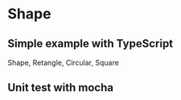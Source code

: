 
# Shape

## Simple example with TypeScript

Shape, Retangle, Circular, Square

## Unit test with mocha